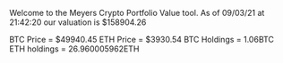 Welcome to the Meyers Crypto Portfolio Value tool. 
As of 09/03/21 at 21:42:20 our valuation is $158904.26 

BTC Price = $49940.45
 ETH Price = $3930.54
BTC Holdings = 1.06BTC
 ETH holdings = 26.960005962ETH 
